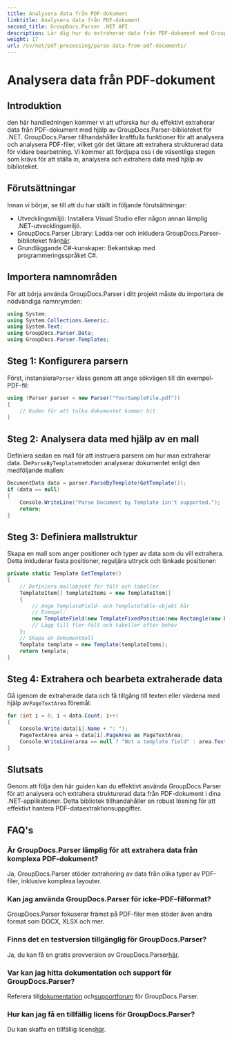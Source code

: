 ```yaml
---
title: Analysera data från PDF-dokument
linktitle: Analysera data från PDF-dokument
second_title: GroupDocs.Parser .NET API
description: Lär dig hur du extraherar data från PDF-dokument med GroupDocs.Parser för .NET. Följ vår steg-för-steg-guide för att effektivt analysera och bearbeta PDF-filer.
weight: 17
url: /sv/net/pdf-processing/parse-data-from-pdf-documents/
---
```


# Analysera data från PDF-dokument

## Introduktion
den här handledningen kommer vi att utforska hur du effektivt extraherar data från PDF-dokument med hjälp av GroupDocs.Parser-biblioteket för .NET. GroupDocs.Parser tillhandahåller kraftfulla funktioner för att analysera och analysera PDF-filer, vilket gör det lättare att extrahera strukturerad data för vidare bearbetning. Vi kommer att fördjupa oss i de väsentliga stegen som krävs för att ställa in, analysera och extrahera data med hjälp av biblioteket.
## Förutsättningar
Innan vi börjar, se till att du har ställt in följande förutsättningar:
- Utvecklingsmiljö: Installera Visual Studio eller någon annan lämplig .NET-utvecklingsmiljö.
-  GroupDocs.Parser Library: Ladda ner och inkludera GroupDocs.Parser-biblioteket från[här](https://releases.groupdocs.com/parser/net/).
- Grundläggande C#-kunskaper: Bekantskap med programmeringsspråket C#.

## Importera namnområden
För att börja använda GroupDocs.Parser i ditt projekt måste du importera de nödvändiga namnrymden:
```csharp
using System;
using System.Collections.Generic;
using System.Text;
using GroupDocs.Parser.Data;
using GroupDocs.Parser.Templates;
```
## Steg 1: Konfigurera parsern
 Först, instansiera`Parser` klass genom att ange sökvägen till din exempel-PDF-fil:
```csharp
using (Parser parser = new Parser("YourSampleFile.pdf"))
{
    // Koden för att tolka dokumentet kommer hit
}
```
## Steg 2: Analysera data med hjälp av en mall
 Definiera sedan en mall för att instruera parsern om hur man extraherar data. De`ParseByTemplate`metoden analyserar dokumentet enligt den medföljande mallen:
```csharp
DocumentData data = parser.ParseByTemplate(GetTemplate());
if (data == null)
{
    Console.WriteLine("Parse Document by Template isn't supported.");
    return;
}
```
## Steg 3: Definiera mallstruktur
Skapa en mall som anger positioner och typer av data som du vill extrahera. Detta inkluderar fasta positioner, reguljära uttryck och länkade positioner:
```csharp
private static Template GetTemplate()
{
    // Definiera mallobjekt för fält och tabeller
    TemplateItem[] templateItems = new TemplateItem[]
    {
        // Ange TemplateField- och TemplateTable-objekt här
        // Exempel:
        new TemplateField(new TemplateFixedPosition(new Rectangle(new Point(35, 135), new Size(100, 10))), "FromCompany"),
        // Lägg till fler fält och tabeller efter behov
    };
    // Skapa en dokumentmall
    Template template = new Template(templateItems);
    return template;
}
```
## Steg 4: Extrahera och bearbeta extraherade data
 Gå igenom de extraherade data och få tillgång till texten eller värdena med hjälp av`PageTextArea` föremål:
```csharp
for (int i = 0; i < data.Count; i++)
{
    Console.Write(data[i].Name + ": ");
    PageTextArea area = data[i].PageArea as PageTextArea;
    Console.WriteLine(area == null ? "Not a template field" : area.Text);
}
```

## Slutsats
Genom att följa den här guiden kan du effektivt använda GroupDocs.Parser för att analysera och extrahera strukturerad data från PDF-dokument i dina .NET-applikationer. Detta bibliotek tillhandahåller en robust lösning för att effektivt hantera PDF-dataextraktionsuppgifter.
## FAQ's
### Är GroupDocs.Parser lämplig för att extrahera data från komplexa PDF-dokument?
Ja, GroupDocs.Parser stöder extrahering av data från olika typer av PDF-filer, inklusive komplexa layouter.
### Kan jag använda GroupDocs.Parser för icke-PDF-filformat?
GroupDocs.Parser fokuserar främst på PDF-filer men stöder även andra format som DOCX, XLSX och mer.
### Finns det en testversion tillgänglig för GroupDocs.Parser?
 Ja, du kan få en gratis provversion av GroupDocs.Parser[här](https://releases.groupdocs.com/).
### Var kan jag hitta dokumentation och support för GroupDocs.Parser?
 Referera till[dokumentation](https://tutorials.groupdocs.com/parser/net/) och[supportforum](https://forum.groupdocs.com/c/parser/17) för GroupDocs.Parser.
### Hur kan jag få en tillfällig licens för GroupDocs.Parser?
 Du kan skaffa en tillfällig licens[här](https://purchase.groupdocs.com/temporary-license/).